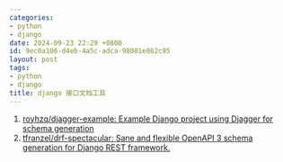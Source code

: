```yaml
---
categories:
- python
- django
date: 2024-09-23 22:29 +0800
id: 9ec0a106-d4eb-4a5c-adca-98001e862c95
layout: post
tags:
- python
- django
title: django 接口文档工具
---
```


1. [royhzq/djagger-example: Example Django project using Djagger for schema generation](https://github.com/royhzq/djagger-example)
2. [tfranzel/drf-spectacular: Sane and flexible OpenAPI 3 schema generation for Django REST framework.](https://github.com/tfranzel/drf-spectacular?tab=readme-ov-file)